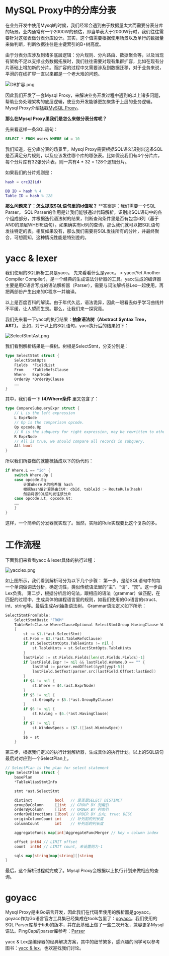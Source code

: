 # MySQL Proxy中的分库分表
在业务开发中使用Mysql的时候，我们经常会遇到由于数据量太大而需要分表分库的场景。业内通常有一个2000W的预估，即当单表大于2000W行时，我们往往需要针对这张表做分表分库设计。其实，这个值需要根据使用场景以及单行的数据量来做判断，判断依据往往是主键索引的B+树高度。

由于分表分库涉及到诸多底层逻辑：分片规则、分片路由、数据聚合等，以及当现有架构不足以支撑业务数据拓展时，我们往往需要对现有集群扩容，比如在现有分片基础上增加新的分片。而扩容的过程中又需要涉及到数据迁移，对于业务来说，平滑的在线扩容一直以来都是一个老大难的问题。

![DB扩容.png](https://github.com/nicholaskh/dbproxy/blob/master/blog/images/DB%E6%89%A9%E5%AE%B9.png)

因此我们开发了一套Mysql Proxy，来解决业务开发过程中遇到的以上诸多问题，帮助业务处理架构的底层逻辑，使业务开发能够更加聚焦于上层的业务逻辑。Mysql Proxy介绍猛戳[MySQL Proxy](https://github.com/nicholaskh/dbproxy/)。

**那么在Mysql Proxy里我们是怎么来做分表分库呢？**

先来看这样一条SQL语句：
```SQL
SELECT * FROM users WHERE id = 10
```

我们知道，在分库分表的场景里，Mysql Proxy需要根据SQL语义识别出这条SQL是否满足分片规则，以及应该发往哪个库的哪张表。比如假设我们有4个分片库，每个分片库有32张分片表，则一共有4 * 32 = 128个逻辑分片。

如果我们的分片规则是：
```m
hash = crc32(id)

DB ID = hash % 4
Table ID = hash % 128
```

**那么问题来了：怎么提取SQL语句里的id值呢？**
**答案是：我们需要一个SQL Parser。
SQL Parser的作用是让我们能够通过代码解析，识别出SQL语句中的各个组成部分，并根据迭代语法树的结果，判断查询条件里是否有包含id列（基于AND的顶层WHERE语句）。如果确实有id列的查询，那么我们就可以把SQL语句发往特定的表。相反如果没有，那么我们需要将SQL发往所有的分片，并最终聚合，可想而知，这种情况性能是特别差的。

# yacc & lexer
我们使用的SQL解析工具是yacc。
先来看看什么是yacc。
&gt; yacc(Yet Another Compiler Compiler)，是一个经典的生成语法分析器的工具。yacc生成的编译器主要是用C语言写成的语法解析器（Parser），需要与词法解析器Lex一起使用，再把两部份产生出来的C程序一并编译。

以上是百度百科的解读。由于年代久远，语法诡异，因此一眼看去似乎学习曲线并不平缓，让人望而生畏。那么，让我们来一探究竟。

我们先来看一下yacc的执行结果：**抽象语法树（Abstract Syntax Tree，AST）**。
比如，对于以上的SQL语句，yacc执行后的结果如下：

![SelectStmtAst.png](https://github.com/nicholaskh/dbproxy/blob/master/blog/images/SelectStmtAst.png)

我们看到解析结果是一棵树。树根是SelectStmt，分支分别是：
```go
type SelectStmt struct {
    SelectStmtOpts
    Fields  *FieldList
    From    *TableRefsClause
    Where   ExprNode
    OrderBy *OrderByClause
    ……
}
```

其中，我们看一下 **(4)Where条件** 里又包含了：
```go
type CompareSubqueryExpr struct {
    // L is the left expression
    L ExprNode
    // Op is the comparison opcode.
    Op opcode.Op
    // R is the subquery for right expression, may be rewritten to other type of expression.
    R ExprNode
    // All is true, we should compare all records in subquery.
    All bool
}
```

所以我们所要做的就能概括成以下的伪代码：
```go
if Where.L == "id" {
    switch Where.Op {
    case opcode.Eq:
        计算Where.R的哈希值 hash
        根据hash值计算路由分片: dbId, tableId := RouteRule(hash)
        然后将该SQL语句发往该分片
    case opcode.Lt, opcode.Gt:
	……
    }
}
```

这样，一个简单的分发器就实现了。当然，实际的Rule实现要比这个复杂的多。

# 工作流程

下面我们来看看yacc & lexer具体的执行过程：

![yacclex.png](https://github.com/nicholaskh/dbproxy/blob/master/blog/images/yacc%2Blex.png)

如上图所示，我们看到解析可分为以下几个步骤：
第一步，是给SQL语句中的每一个单词做词法分析，确定词性，类似传统语法里的“主”、“谓”、“宾”。这一步由Lex负责。
第二步，根据分析后的句法，跟相应的语法（grammar）做匹配，在匹配的过程中，生成具体的编程语言里的规则，如我们使用的Go语言的struct、int、string等。最后生成Ast抽象语法树。
Grammar语法定义如下所示：
```go
SelectStmtFromTable:
    SelectStmtBasic "FROM"
    TableRefsClause WhereClauseOptional SelectStmtGroup HavingClause WindowClauseOptional
    {
        st := $1.(*ast.SelectStmt)
        st.From = $3.(*ast.TableRefsClause)
        if st.SelectStmtOpts.TableHints != nil {
            st.TableHints = st.SelectStmtOpts.TableHints
        }
        lastField := st.Fields.Fields[len(st.Fields.Fields)-1]
        if lastField.Expr != nil && lastField.AsName.O == "" {
            lastEnd := parser.endOffset(&yyS[yypt-5])
            lastField.SetText(parser.src[lastField.Offset:lastEnd])
        }
        if $4 != nil {
            st.Where = $4.(ast.ExprNode)
        }
        if $5 != nil {
            st.GroupBy = $5.(*ast.GroupByClause)
        }
        if $6 != nil {
            st.Having = $6.(*ast.HavingClause)
        }
        if $7 != nil {
            st.WindowSpecs = ($7.([]ast.WindowSpec))
        }
        $$ = st
    }
```
第三步，根据我们定义的执行计划解析器，生成具体的执行计划。以上的SQL语句最后对对应到一个SelectPlan上。
```go
// SelectPlan is the plan for select statement
type SelectPlan struct {
    basePlan
    *TableAliasStmtInfo

    stmt *ast.SelectStmt

    distinct          bool   // 是否是SELECT DISTINCT
    groupByColumn     []int  // GROUP BY 列索引
    orderByColumn     []int  // ORDER BY 列索引
    orderByDirections []bool // ORDER BY 方向, true: DESC
    originColumnCount int    // 补列前的列长度
    columnCount       int    // 补列后的列长度

    aggregateFuncs map[int]AggregateFuncMerger // key = column index

    offset int64 // LIMIT offset
    count  int64 // LIMIT count, 未设置则为-1

    sqls map[string]map[string][]string
}
```

最后，这个解析过程就完成了。Mysql Proxy会根据以上执行计划来做相应的查询。


# goyacc
Mysql Proxy是由Go语言开发，因此我们在代码里使用的解析器是goyacc。goyacc作为Go语言官方工具集已经集成在tools包里了：[goyacc](https://github.com/golang/tools/tree/master/cmd/goyacc)。我们使用的SQL Parser库基于tidb的版本，并在此基础上做了一些二次开发，兼容更多Mysql语法。PingCap的parser库参考：[Parser](https://github.com/pingcap/parser)

yacc & Lex是编译器的经典解决方案，其中的细节繁多，感兴趣的同学可以参考图书：[yacc & lex](https://item.jd.com/10131300.html)，也欢迎找我们讨论。
